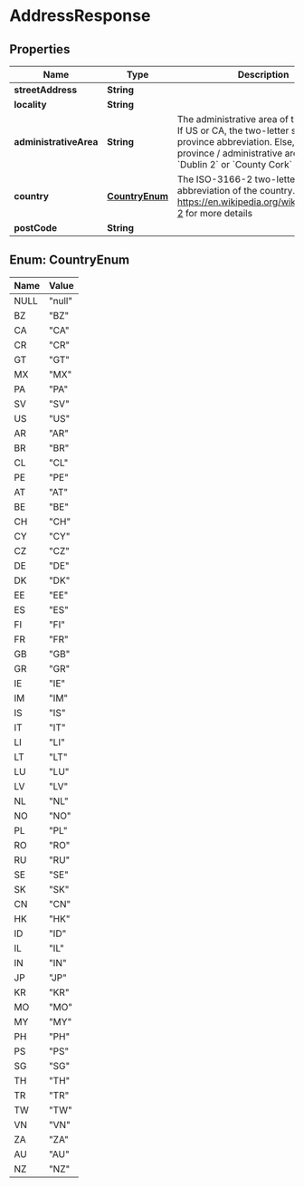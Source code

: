 

# AddressResponse


## Properties

Name | Type | Description | Notes
------------ | ------------- | ------------- | -------------
**streetAddress** | **String** |  | 
**locality** | **String** |  | 
**administrativeArea** | **String** | The administrative area of the address. If US or CA, the two-letter state or province abbreviation. Else, the province / administrative area; such as, &#x60;Dublin 2&#x60; or &#x60;County Cork&#x60;  | 
**country** | [**CountryEnum**](#CountryEnum) | The ISO-3166-2 two-letter abbreviation of the country. Reference https://en.wikipedia.org/wiki/ISO_3166-2 for more details  | 
**postCode** | **String** |  | 



## Enum: CountryEnum

Name | Value
---- | -----
NULL | &quot;null&quot;
BZ | &quot;BZ&quot;
CA | &quot;CA&quot;
CR | &quot;CR&quot;
GT | &quot;GT&quot;
MX | &quot;MX&quot;
PA | &quot;PA&quot;
SV | &quot;SV&quot;
US | &quot;US&quot;
AR | &quot;AR&quot;
BR | &quot;BR&quot;
CL | &quot;CL&quot;
PE | &quot;PE&quot;
AT | &quot;AT&quot;
BE | &quot;BE&quot;
CH | &quot;CH&quot;
CY | &quot;CY&quot;
CZ | &quot;CZ&quot;
DE | &quot;DE&quot;
DK | &quot;DK&quot;
EE | &quot;EE&quot;
ES | &quot;ES&quot;
FI | &quot;FI&quot;
FR | &quot;FR&quot;
GB | &quot;GB&quot;
GR | &quot;GR&quot;
IE | &quot;IE&quot;
IM | &quot;IM&quot;
IS | &quot;IS&quot;
IT | &quot;IT&quot;
LI | &quot;LI&quot;
LT | &quot;LT&quot;
LU | &quot;LU&quot;
LV | &quot;LV&quot;
NL | &quot;NL&quot;
NO | &quot;NO&quot;
PL | &quot;PL&quot;
RO | &quot;RO&quot;
RU | &quot;RU&quot;
SE | &quot;SE&quot;
SK | &quot;SK&quot;
CN | &quot;CN&quot;
HK | &quot;HK&quot;
ID | &quot;ID&quot;
IL | &quot;IL&quot;
IN | &quot;IN&quot;
JP | &quot;JP&quot;
KR | &quot;KR&quot;
MO | &quot;MO&quot;
MY | &quot;MY&quot;
PH | &quot;PH&quot;
PS | &quot;PS&quot;
SG | &quot;SG&quot;
TH | &quot;TH&quot;
TR | &quot;TR&quot;
TW | &quot;TW&quot;
VN | &quot;VN&quot;
ZA | &quot;ZA&quot;
AU | &quot;AU&quot;
NZ | &quot;NZ&quot;



